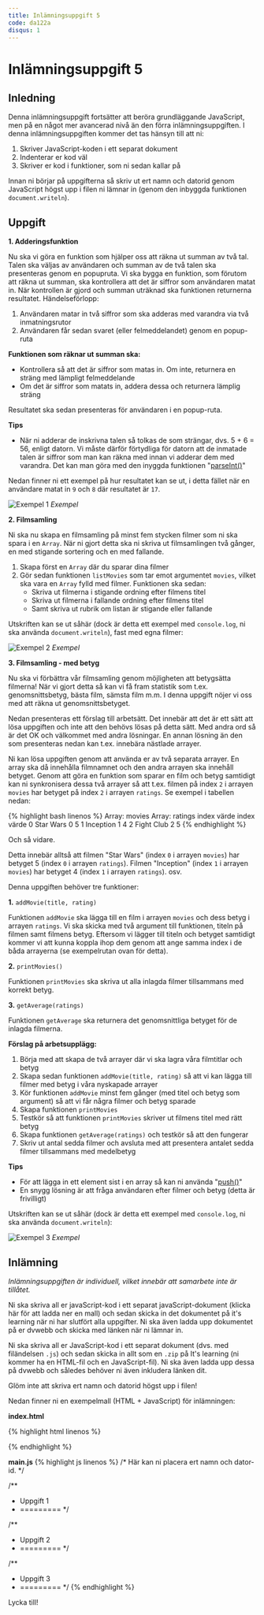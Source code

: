 ```yaml
---
title: Inlämningsuppgift 5
code: da122a
disqus: 1
---
```


# Inlämningsuppgift 5

## Inledning

Denna inlämningsuppgift fortsätter att beröra grundläggande JavaScript, men på en något mer avancerad nivå än den förra inlämningsuppgiften. I denna inlämningsuppgiften kommer det tas hänsyn till att ni:

1. Skriver JavaScript-koden i ett separat dokument
2. Indenterar er kod väl
3. Skriver er kod i funktioner, som ni sedan kallar på

Innan ni börjar på uppgifterna så skriv ut ert namn och datorid genom JavaScript högst upp i filen ni lämnar in (genom den inbyggda funktionen `document.writeln`).

## Uppgift

**1. Adderingsfunktion**

Nu ska vi göra en funktion som hjälper oss att räkna ut summan av två tal. Talen ska väljas av användaren och summan av de två talen ska presenteras genom en popupruta. Vi ska bygga en funktion, som förutom att räkna ut summan, ska kontrollera att det är siffror som användaren matat in. När kontrollen är gjord och summan uträknad ska funktionen returnerna resultatet. Händelseförlopp:

1. Användaren matar in två siffror som ska adderas med varandra via två inmatningsrutor
2. Användaren får sedan svaret (eller felmeddelandet) genom en popup-ruta

**Funktionen som räknar ut summan ska:**

* Kontrollera så att det är siffror som matas in. Om inte, returnera en sträng med lämpligt felmeddelande
* Om det är siffror som matats in, addera dessa och returnera lämplig sträng

Resultatet ska sedan presenteras för användaren i en popup-ruta.

**Tips**

* När ni adderar de inskrivna talen så tolkas de som strängar, dvs. 5 + 6 = 56, enligt datorn. Vi måste därför förtydliga för datorn att de inmatade talen är siffror som man kan räkna med innan vi adderar dem med varandra. Det kan man göra med den inyggda funktionen "[parseInt()](http://www.w3schools.com/jsref/jsref_parseInt.asp)"

Nedan finner ni ett exempel på hur resultatet kan se ut, i detta fället när en användare matat in `9` och `8` där resultatet är `17`.

![Exempel 1](/courses/da122a/material/inl5_bild1.png) _Exempel_

**2. Filmsamling**

Ni ska nu skapa en filmsamling på minst fem stycken filmer som ni ska spara i en `Array`. När ni gjort detta ska ni skriva ut filmsamlingen två gånger, en med stigande sortering och en med fallande.

1. Skapa först en `Array` där du sparar dina filmer
2. Gör sedan funktionen `listMovies` som tar emot argumentet `movies`, vilket ska vara en `Array` fylld med filmer. Funktionen ska sedan:
    * Skriva ut filmerna i stigande ordning efter filmens titel
    * Skriva ut filmerna i fallande ordning efter filmens titel
    * Samt skriva ut rubrik om listan är stigande eller fallande

Utskriften kan se ut såhär (dock är detta ett exempel med `console.log`, ni ska använda `document.writeln`), fast med egna filmer:

![Exempel 2](/courses/da122a/material/inl5_bild2.png) _Exempel_

**3. Filmsamling - med betyg**

Nu ska vi förbättra vår filmsamling genom möjligheten att betygsätta filmerna! När vi gjort detta så kan vi få fram statistik som t.ex. genomsnittsbetyg, bästa film, sämsta film m.m. I denna uppgift nöjer vi oss med att räkna ut genomsnittsbetyget.

Nedan presenteras ett förslag till arbetsätt. Det innebär att det är ett sätt att lösa uppgiften och inte att den behövs lösas på detta sätt. Med andra ord så är det OK och välkommet med andra lösningar. En annan lösning än den som presenteras nedan kan t.ex. innebära nästlade arrayer.

Ni kan lösa uppgiften genom att använda er av två separata arrayer. En array ska då innehålla filmnamnet och den andra arrayen ska innehåll betyget. Genom att göra en funktion som sparar en film och betyg samtidigt kan ni synkronisera dessa två arrayer så att t.ex. filmen på index `2` i arrayen `movies` har betyget på index `2` i arrayen `ratings`. Se exempel i tabellen nedan:

{% highlight bash linenos %}
Array: movies       Array: ratings
index   värde       index   värde
  0     Star Wars     0       5
  1     Inception     1       4
  2     Fight Club    2       5
{% endhighlight %}

Och så vidare.

Detta innebär alltså att filmen "Star Wars" (index `0` i arrayen `movies`) har betyget 5 (index `0` i arrayen `ratings`). Filmen "Inception" (index `1` i arrayen `movies`) har betyget 4 (index `1` i arrayen `ratings`). osv.

Denna uppgiften behöver tre funktioner:

**1.** `addMovie(title, rating)`

Funktionen `addMovie` ska lägga till en film i arrayen `movies` och dess betyg i arrayen `ratings`. Vi ska skicka med två argument till funktionen, titeln på filmen samt filmens betyg. Eftersom vi lägger till titeln och betyget samtidigt kommer vi att kunna koppla ihop dem genom att ange samma index i de båda arrayerna (se exempelrutan ovan för detta).

**2.** `printMovies()`

Funktionen `printMovies` ska skriva ut alla inlagda filmer tillsammans med korrekt betyg.

**3.** `getAverage(ratings)`

Funktionen `getAverage` ska returnera det genomsnittliga betyget för de inlagda filmerna.

**Förslag på arbetsupplägg:**

1. Börja med att skapa de två arrayer där vi ska lagra våra filmtitlar och betyg
2. Skapa sedan funktionen `addMovie(title, rating)` så att vi kan lägga till filmer med betyg i våra nyskapade arrayer
3. Kör funktionen `addMovie` minst fem gånger (med titel och betyg som argument) så att vi får några filmer och betyg sparade
4. Skapa funktionen `printMovies`
5. Testkör så att funktionen `printMovies` skriver ut filmens titel med rätt betyg
6. Skapa funktionen `getAverage(ratings)` och testkör så att den fungerar
7. Skriv ut antal sedda filmer och avsluta med att presentera antalet sedda filmer tillsammans med medelbetyg

**Tips**

* För att lägga in ett element sist i en array så kan ni använda "[push()](http://www.w3schools.com/jsref/jsref_push.asp)"
* En snygg lösning är att fråga användaren efter filmer och betyg (detta är frivilligt)

Utskriften kan se ut såhär (dock är detta ett exempel med `console.log`, ni ska använda `document.writeln`):

![Exempel 3](/courses/da122a/material/inl5_bild3.png) _Exempel_

## Inlämning

*Inlämningsuppgiften är individuell, vilket innebär att samarbete inte är tillåtet.*

Ni ska skriva all er javaScript-kod i ett separat javaScript-dokument (klicka här för att ladda ner en mall) och sedan skicka in det dokumentet på it's learning när ni har slutfört alla uppgifter. Ni ska även ladda upp dokumentet på er dvwebb och skicka med länken när ni lämnar in.

Ni ska skriva all er JavaScript-kod i ett separat dokument (dvs. med filändelsen `.js`) och sedan skicka in allt som en `.zip` på It's learning (ni kommer ha en HTML-fil och en JavaScript-fil). Ni ska även ladda upp dessa på dvwebb och således behöver ni även inkludera länken dit.

Glöm inte att skriva ert namn och datorid högst upp i filen!

Nedan finner ni en exempelmall (HTML + JavaScript) för inlämningen:

**index.html**

{% highlight html linenos %}
<!doctype html>
<html>
    <head>
        <title>Inlämningsuppgift 5</title>
        <meta charset="utf-8">
    </head>
    <body>
        <script src="main.js"></script>
    </body>
</html>
{% endhighlight %}

**main.js**
{% highlight js linenos %}
/* Här kan ni placera ert namn och dator-id. */

/**
 * Uppgift 1
 * =========
 */

/**
 * Uppgift 2
 * =========
 */

/**
 * Uppgift 3
 * =========
 */
{% endhighlight %}

Lycka till!
